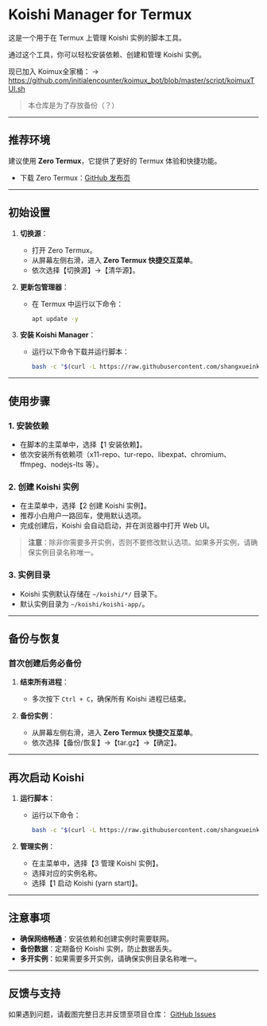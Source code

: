 # Koishi Manager for Termux

这是一个用于在 Termux 上管理 Koishi 实例的脚本工具。

通过这个工具，你可以轻松安装依赖、创建和管理 Koishi 实例。

现已加入 Koimux全家桶： -> https://github.com/initialencounter/koimux_bot/blob/master/script/koimuxTUI.sh

> 本仓库是为了存放备份（？）

---

## 推荐环境

建议使用 **Zero Termux**，它提供了更好的 Termux 体验和快捷功能。

- 下载 Zero Termux：[GitHub 发布页](https://github.com/hanxinhao000/ZeroTermux/releases)

---

## 初始设置

1. **切换源**：
   - 打开 Zero Termux。
   - 从屏幕左侧右滑，进入 **Zero Termux 快捷交互菜单**。
   - 依次选择【切换源】→【清华源】。

2. **更新包管理器**：
   - 在 Termux 中运行以下命令：
     ```bash
     apt update -y
     ```

3. **安装 Koishi Manager**：
   - 运行以下命令下载并运行脚本：
     ```bash
     bash -c "$(curl -L https://raw.githubusercontent.com/shangxueink/koishi-shangxue-apps/main/scripts/termux/koishi_manager.sh)"
     ```

---

## 使用步骤

### 1. 安装依赖
- 在脚本的主菜单中，选择【1 安装依赖】。
- 依次安装所有依赖项（x11-repo、tur-repo、libexpat、chromium、ffmpeg、nodejs-lts 等）。

### 2. 创建 Koishi 实例
- 在主菜单中，选择【2 创建 Koishi 实例】。
- 推荐小白用户一路回车，使用默认选项。
- 完成创建后，Koishi 会自动启动，并在浏览器中打开 Web UI。

> **注意**：除非你需要多开实例，否则不要修改默认选项。如果多开实例，请确保实例目录名称唯一。

### 3. 实例目录
- Koishi 实例默认存储在 `~/koishi/*/` 目录下。
- 默认实例目录为 `~/koishi/koishi-app/`。

---

## 备份与恢复

### 首次创建后务必备份
1. **结束所有进程**：
   - 多次按下 `Ctrl + C`，确保所有 Koishi 进程已结束。

2. **备份实例**：
   - 从屏幕左侧右滑，进入 **Zero Termux 快捷交互菜单**。
   - 依次选择【备份/恢复】→【tar.gz】→【确定】。

---

## 再次启动 Koishi

1. **运行脚本**：
   - 运行以下命令：
     ```bash
     bash -c "$(curl -L https://raw.githubusercontent.com/shangxueink/koishi-shangxue-apps/main/scripts/termux/koishi_manager.sh)"
     ```

2. **管理实例**：
   - 在主菜单中，选择【3 管理 Koishi 实例】。
   - 选择对应的实例名称。
   - 选择【1 启动 Koishi (yarn start)】。

---

## 注意事项

- **确保网络畅通**：安装依赖和创建实例时需要联网。
- **备份数据**：定期备份 Koishi 实例，防止数据丢失。
- **多开实例**：如果需要多开实例，请确保实例目录名称唯一。

---

## 反馈与支持

如果遇到问题，请截图完整日志并反馈至项目仓库：
[GitHub Issues](https://github.com/shangxueink/koishi-shangxue-apps/issues)
